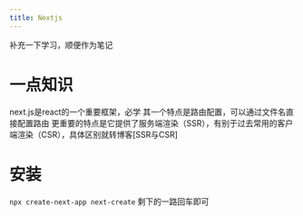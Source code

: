 ```yaml
---
title: Nextjs
---
```

补充一下学习，顺便作为笔记
# 一点知识
next.js是react的一个重要框架，必学
其一个特点是路由配置，可以通过文件名直接配置路由
更重要的特点是它提供了服务端渲染（SSR），有别于过去常用的客户端渲染（CSR），具体区别就转博客[SSR与CSR]
# 安装
``npx create-next-app next-create``
剩下的一路回车即可